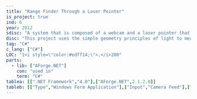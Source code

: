 ```yaml
---
title: "Range Finder Through a Laser Pointer"
is_project: true
ind: 6
year: 2012
sdisc: "A system that is composed of a webcam and a laser pointer that can estimate distance."
disc: "This project uses the simple geometry principles of light to measure the distance between a webcam and an object. By placing a laser-pointer in a fixed, known horizontal position from a camera and knowing the laser dot position in the image, it is possible to calculate the distance between the laser dot and the camera's focal plane. Using the computer vision library AForge in C#, it is easy to find the laser dot in the image by brightness, shape and color.<br>&nbsp;"
tag: "C#"
c_lang: ["C#"]
LOC: "1<i style=\"color:#edff14;\">,</i>200"
parts:
  - lib: ["AForge.NET"]
    con: "used in"
    term: "C#"
tablea: [[".NET Framework","4.0"],["AForge.NET",2.1.2.0]]
tableb: [["Type","Windows Form Application"],["Input","Camera Feed"],["Output","Text/.txt FIle"],["Special Components","Webcam, Laser Pointer"]]
---
```

